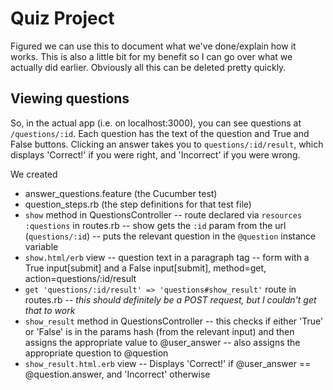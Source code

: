 # Quiz Project

Figured we can use this to document what we've done/explain how it works.
This is also a little bit for my benefit so I can go over what we actually did earlier.
Obviously all this can be deleted pretty quickly.

## Viewing questions

So, in the actual app (i.e. on localhost:3000), you can see questions at `/questions/:id`. Each question has the text of the question and True and False buttons. Clicking an answer takes you to `questions/:id/result`, which displays 'Correct!' if you were right, and 'Incorrect' if you were wrong.

We created
- answer_questions.feature (the Cucumber test)
- question_steps.rb (the step definitions for that test file)
- `show` method in QuestionsController
-- route declared via `resources :questions` in routes.rb
-- show gets the `:id` param from the url (`questions/:id`)
-- puts the relevant question in the `@question` instance variable
- `show.html/erb` view
-- question text in a paragraph tag
-- form with a True input[submit] and a False input[submit], method=get, action=questions/:id/result
- `get 'questions/:id/result' => 'questions#show_result'` route in routes.rb
-- *this should definitely be a POST request, but I couldn't get that to work*
- `show_result` method in QuestionsController
-- this checks if either 'True' or 'False' is in the params hash (from the relevant input) and then assigns the appropriate value to @user_answer
-- also assigns the appropriate question to @question
- `show_result.html.erb` view
-- Displays 'Correct!' if @user_answer == @question.answer, and 'Incorrect' otherwise